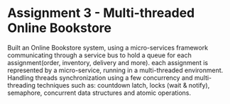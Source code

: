 # Assignment 3 - Multi-threaded Online Bookstore
Built an Online Bookstore system, using a micro-services framework communicating through a service bus to hold a queue for each assignment(order, inventory, delivery and more). each assignment is represented by a micro-service, running in a multi-threaded environment. Handling threads synchronization using a few concurrency and multi-threading techniques such as: countdown latch, locks (wait & notify), semaphore, concurrent data structures and atomic operations.

